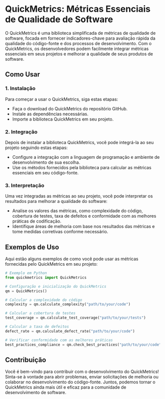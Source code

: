 
# QuickMetrics: Métricas Essenciais de Qualidade de Software

O QuickMetrics é uma biblioteca simplificada de métricas de qualidade de software, focada em fornecer indicadores-chave para avaliação rápida da qualidade do código-fonte e dos processos de desenvolvimento. Com o QuickMetrics, os desenvolvedores podem facilmente integrar métricas essenciais em seus projetos e melhorar a qualidade de seus produtos de software.

## Como Usar

### 1. Instalação

Para começar a usar o QuickMetrics, siga estas etapas:

- Faça o download do QuickMetrics do repositório GitHub.
- Instale as dependências necessárias.
- Importe a biblioteca QuickMetrics em seu projeto.

### 2. Integração

Depois de instalar a biblioteca QuickMetrics, você pode integrá-la ao seu projeto seguindo estas etapas:

- Configure a integração com a linguagem de programação e ambiente de desenvolvimento de sua escolha.
- Use os métodos fornecidos pela biblioteca para calcular as métricas essenciais em seu código-fonte.

### 3. Interpretação

Uma vez integradas as métricas ao seu projeto, você pode interpretar os resultados para melhorar a qualidade do software:

- Analise os valores das métricas, como complexidade do código, cobertura de testes, taxa de defeitos e conformidade com as melhores práticas de codificação.
- Identifique áreas de melhoria com base nos resultados das métricas e tome medidas corretivas conforme necessário.

## Exemplos de Uso

Aqui estão alguns exemplos de como você pode usar as métricas fornecidas pelo QuickMetrics em seu projeto:

```python
# Exemplo em Python
from quickmetrics import QuickMetrics

# Configuração e inicialização do QuickMetrics
qm = QuickMetrics()

# Calcular a complexidade do código
complexity = qm.calculate_complexity("path/to/your/code")

# Calcular a cobertura de testes
test_coverage = qm.calculate_test_coverage("path/to/your/tests")

# Calcular a taxa de defeitos
defect_rate = qm.calculate_defect_rate("path/to/your/code")

# Verificar conformidade com as melhores práticas
best_practices_compliance = qm.check_best_practices("path/to/your/code")
```

## Contribuição

Você é bem-vindo para contribuir com o desenvolvimento do QuickMetrics! Sinta-se à vontade para abrir problemas, enviar solicitações de melhoria ou colaborar no desenvolvimento do código-fonte. Juntos, podemos tornar o QuickMetrics ainda mais útil e eficaz para a comunidade de desenvolvimento de software.
